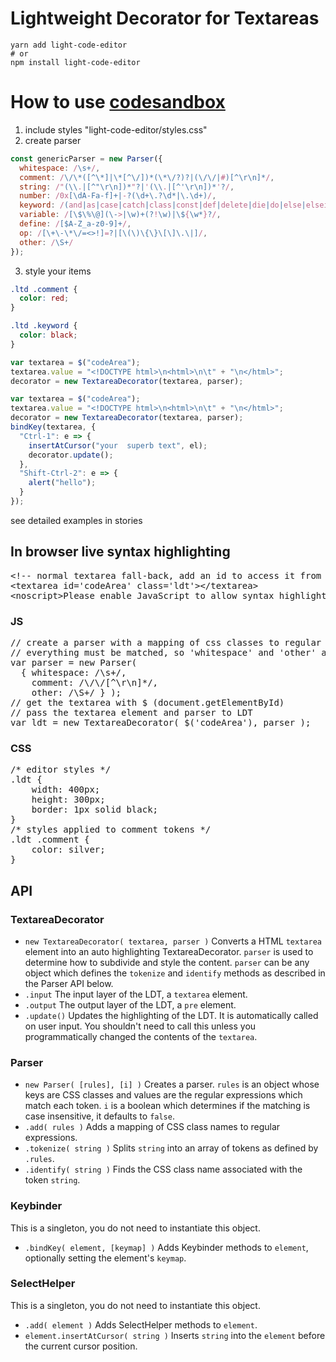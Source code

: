 # Lightweight Decorator for Textareas

```
yarn add light-code-editor
# or
npm install light-code-editor
```

# How to use [codesandbox](https://codesandbox.io/s/k91x8593w3)

1. include styles "light-code-editor/styles.css"
2. create parser

```js
const genericParser = new Parser({
  whitespace: /\s+/,
  comment: /\/\*([^\*]|\*[^\/])*(\*\/?)?|(\/\/|#)[^\r\n]*/,
  string: /"(\\.|[^"\r\n])*"?|'(\\.|[^'\r\n])*'?/,
  number: /0x[\dA-Fa-f]+|-?(\d+\.?\d*|\.\d+)/,
  keyword: /(and|as|case|catch|class|const|def|delete|die|do|else|elseif|esac|exit|extends|false|fi|finally|for|foreach|function|global|if|new|null|or|private|protected|public|published|resource|return|self|static|struct|switch|then|this|throw|true|try|var|void|while|xor)(?!\w|=)/,
  variable: /[\$\%\@](\->|\w)+(?!\w)|\${\w*}?/,
  define: /[$A-Z_a-z0-9]+/,
  op: /[\+\-\*\/=<>!]=?|[\(\)\{\}\[\]\.\|]/,
  other: /\S+/
});
```

3. style your items

```css
.ltd .comment {
  color: red;
}

.ltd .keyword {
  color: black;
}
```

```js
var textarea = $("codeArea");
textarea.value = "<!DOCTYPE html>\n<html>\n\t" + "\n</html>";
decorator = new TextareaDecorator(textarea, parser);
```

```js
var textarea = $("codeArea");
textarea.value = "<!DOCTYPE html>\n<html>\n\t" + "\n</html>";
decorator = new TextareaDecorator(textarea, parser);
bindKey(textarea, {
  "Ctrl-1": e => {
    insertAtCursor("your  superb text", el);
    decorator.update();
  },
  "Shift-Ctrl-2": e => {
    alert("hello");
  }
});
```

see detailed examples in stories

## In browser live syntax highlighting

<pre>
&lt;!-- normal textarea fall-back, add an id to access it from javascript --&gt;
&lt;textarea id='codeArea' class='ldt'&gt;&lt;/textarea&gt;
&lt;noscript&gt;Please enable JavaScript to allow syntax highlighting.&lt;/noscript&gt;
</pre>

### JS

<pre>
// create a parser with a mapping of css classes to regular expressions
// everything must be matched, so 'whitespace' and 'other' are commonly included
var parser = new Parser(
  { whitespace: /\s+/,
    comment: /\/\/[^\r\n]*/,
    other: /\S+/ } );
// get the textarea with $ (document.getElementById)
// pass the textarea element and parser to LDT
var ldt = new TextareaDecorator( $('codeArea'), parser );
</pre>

### CSS

<pre>
/* editor styles */
.ldt {
	width: 400px;
	height: 300px;
	border: 1px solid black;
}
/* styles applied to comment tokens */
.ldt .comment {
    color: silver;
}
</pre>

## API

### TextareaDecorator

- `new TextareaDecorator( textarea, parser )` Converts a HTML `textarea` element into an auto highlighting TextareaDecorator. `parser` is used to determine how to subdivide and style the content. `parser` can be any object which defines the `tokenize` and `identify` methods as described in the Parser API below.
- `.input` The input layer of the LDT, a `textarea` element.
- `.output` The output layer of the LDT, a `pre` element.
- `.update()` Updates the highlighting of the LDT. It is automatically called on user input. You shouldn't need to call this unless you programmatically changed the contents of the `textarea`.

### Parser

- `new Parser( [rules], [i] )` Creates a parser. `rules` is an object whose keys are CSS classes and values are the regular expressions which match each token. `i` is a boolean which determines if the matching is case insensitive, it defaults to `false`.
- `.add( rules )` Adds a mapping of CSS class names to regular expressions.
- `.tokenize( string )` Splits `string` into an array of tokens as defined by `.rules`.
- `.identify( string )` Finds the CSS class name associated with the token `string`.

### Keybinder

This is a singleton, you do not need to instantiate this object.

- `.bindKey( element, [keymap] )` Adds Keybinder methods to `element`, optionally setting the element's `keymap`.

### SelectHelper

This is a singleton, you do not need to instantiate this object.

- `.add( element )` Adds SelectHelper methods to `element`.
- `element.insertAtCursor( string )` Inserts `string` into the `element` before the current cursor position.
